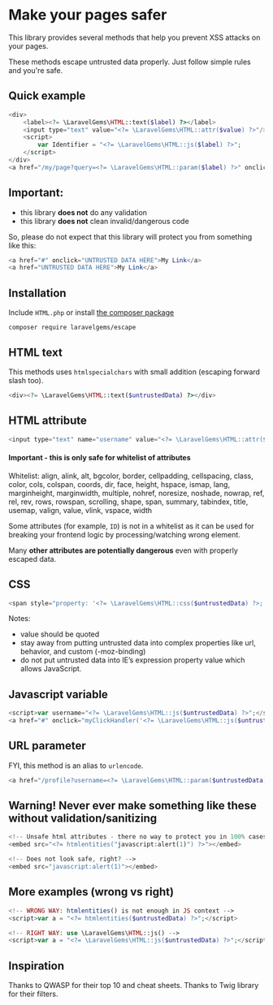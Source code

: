 # Make your pages safer

This library provides several methods that help you prevent XSS attacks on your pages.

These methods escape untrusted data properly. Just follow simple rules and you're safe.

## Quick example
```php
<div>
    <label><?= \LaravelGems\HTML::text($label) ?></label>
    <input type="text" value="<?= \LaravelGems\HTML::attr($value) ?>"/>
    <script>
        var Identifier = "<?= \LaravelGems\HTML::js($label) ?>";
    </script>
</div>
<a href="/my/page?query=<?= \LaravelGems\HTML::param($label) ?>" onclick="callMyFunction(this, '<?= \LaravelGems\HTML::js($label) ?>');">Click Me</a>
```

## Important:
- this library **does not** do any validation
- this library **does not** clean invalid/dangerous code

So, please do not expect that this library will protect you from something like this:
```php
<a href="#" onclick="UNTRUSTED DATA HERE">My Link</a>
<a href="UNTRUSTED DATA HERE">My Link</a>
```

## Installation
Include `HTML.php` or install [the composer package](https://packagist.org/packages/laravelgems/escape)
```shell
composer require laravelgems/escape 
```
 
## HTML text
This methods uses `htmlspecialchars` with small addition (escaping forward slash too).
```php
<div><?= \LaravelGems\HTML::text($untrustedData) ?></div>
```

## HTML attribute
```php
<input type="text" name="username" value="<?= \LaravelGems\HTML::attr($untrustedData) ?>"/>
```
#### Important - this is only safe for whitelist of attributes
Whitelist: align, alink, alt, bgcolor, border, cellpadding, cellspacing, class, color, cols, colspan, coords, dir, face, height, hspace, ismap, lang, marginheight, marginwidth, multiple, nohref, noresize, noshade, nowrap, ref, rel, rev, rows, rowspan, scrolling, shape, span, summary, tabindex, title, usemap, valign, value, vlink, vspace, width

Some attributes (for example, `ID`) is not in a whitelist as it can be used for breaking your frontend logic by processing/watching wrong element.

Many **other attributes are potentially dangerous** even with properly escaped data.

## CSS
```php
<span style="property: '<?= \LaravelGems\HTML::css($untrustedData) ?>;'">text</span>
```
Notes: 
- value should be quoted
- stay away from putting untrusted data into complex properties like url, behavior, and custom (-moz-binding)
- do not put untrusted data into IE’s expression property value which allows JavaScript.

## Javascript variable
```php
<script>var username="<?= \LaravelGems\HTML::js($untrustedData) ?>";</script>
<a href="#" onclick="myClickHandler('<?= \LaravelGems\HTML::js($untrustedData) ?>')">Link</a>
```

## URL parameter
FYI, this method is an alias to `urlencode`.
```php
<a href="/profile?username=<?= \LaravelGems\HTML::param($untrustedData) ?>">Profile</a>
```

## Warning! Never ever make something like these without validation/sanitizing
```php
<!-- Unsafe html attributes - there no way to protect you in 100% cases without validation first -->
<embed src="<?= htmlentities("javascript:alert(1)") ?>"></embed>

<!-- Does not look safe, right? -->
<embed src="javascript:alert(1)"></embed>
```

## More examples (wrong vs right)
```php
<!-- WRONG WAY: htmlentities() is not enough in JS context -->
<script>var a = "<?= htmlentities($untrustedData) ?>";</script>

<!-- RIGHT WAY: use \LaravelGems\HTML::js() -->
<script>var a = "<?= \LaravelGems\HTML::js($untrustedData) ?>";</script>
```

## Inspiration
Thanks to QWASP for their top 10 and cheat sheets. Thanks to Twig library for their filters.

